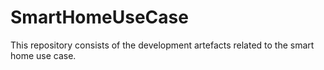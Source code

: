 # SmartHomeUseCase
This repository consists of the development artefacts related to the smart home use case.
